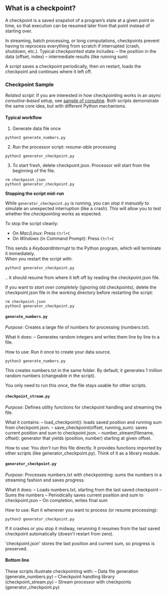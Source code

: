 
## What is a checkpoint?

A checkpoint is a saved snapshot of a program’s state at a given point in time,
so that execution can be resumed later from that point instead of starting over.

In streaming, batch processing, or long computations, checkpoints prevent having
to reprocess everything from scratch if interrupted (crash, shutdown, etc.).
Typical checkpointed state includes:
– the position in the data (offset, index)
– intermediate results (like running sum)

A script saves a checkpoint periodically, then on restart, loads the checkpoint
and continues where it left off.


### Checkpoint Sample

*Related script:* If you are interested in how checkpointing works in an
*async coroutine-based* setup, see [sample of coroutine](./../coroutine/).
Both scripts demonstrate the same core idea, but with different Python mechanisms.


#### Typical workflow

1. Generate data file once

```shell
python3 generate_numbers.py
```

2. Run the processor script: *resume-able* processing

```shell
python3 generator_checkpoint.py
```

3. To start fresh, delete checkpoint.json.
Processor will start from the beginning of the file.

```shell
rm checkpoint.json
python3 generator_checkpoint.py
```

__Stopping the script mid-run__

While `generator_checkpoint.py` is running, you can *stop it manually* to simulate an
unexpected interruption (like a crash).  This will allow you to test whether the
*checkpointing* works as expected.

To stop the script cleanly:

- On *Mac/Linux*: Press `Ctrl+C`
- On *Windows* (in Command Prompt): Press `Ctrl+C`

This sends a *KeyboardInterrupt* to the Python program, which will terminate it immediately.  
When you restart the script with:

```bash
python3 generator_checkpoint.py
```
.. it should resume from where it left off by reading the checkpoint.json file.

If you want to *start over completely* (ignoring old checkpoints), delete the checkpoint.json
file in the working directory before restarting the script:

```shell
rm checkpoint.json
python3 generator_checkpoint.py
```


#### `generate_numbers.py`

*Purpose*: Creates a large file of numbers for processing (numbers.txt).

What it does:
– Generates random integers and writes them line by line to a file.

How to use:
Run it once to create your data source.

```shell
python3 generate_numbers.py
```

This creates numbers.txt in the same folder.
By default, it generates 1 million random numbers (changeable in the script).

You only need to run this *once*, the file stays usable for other scripts.


#### `checkpoint_stream.py`

*Purpose*: Defines utility functions for checkpoint handling and streaming the file.

What it contains:
– load_checkpoint(): loads saved position and running sum from checkpoint.json.
– save_checkpoint(offset, running_sum): saves current position and sum to checkpoint.json.
– number_stream(filename, offset): generator that yields (position, number) starting
  at given offset.

How to use:
You *don't run* this file directly.
It provides functions imported by other scripts (like generator_checkpoint.py).
Think of it as a library module.


#### `generator_checkpoint.py`

*Purpose*: Processes numbers.txt with checkpointing: sums the numbers in a streaming
fashion and saves progress.

What it does:
– Loads numbers.txt, starting from the last saved checkpoint
– Sums the numbers
– Periodically saves current position and sum to checkpoint.json
– On completion, writes final sum

How to use:
Run it whenever you want to process (or resume processing):

```shell
python3 generator_checkpoint.py
```

If it crashes or you stop it midway, rerunning it resumes from the last saved checkpoint
automatically (doesn't restart from zero).

'checkpoint.json' stores the last position and current sum, so progress is preserved.


#### Bottom line

These scripts illustrate checkpointing with:
– Data file generation (generate_numbers.py)
– Checkpoint handling library (checkpoint_stream.py)
– Stream processor with checkpoints (generator_checkpoint.py)
